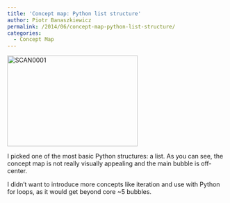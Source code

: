 ```yaml
---
title: 'Concept map: Python list structure'
author: Piotr Banaszkiewicz
permalink: /2014/06/concept-map-python-list-structure/
categories:
  - Concept Map
---
```

[<img class="alignnone size-medium wp-image-7652" alt="SCAN0001" src="http://teaching.software-carpentry.org/wp-content/uploads/2014/06/SCAN00011-300x209.jpg" width="300" height="209" />][1]

I picked one of the most basic Python structures: a list. As you can see, the concept map is not really visually appealing and the main bubble is off-center.

I didn&#8217;t want to introduce more concepts like iteration and use with Python for loops, as it would get beyond core ~5 bubbles.

 [1]: http://teaching.software-carpentry.org/wp-content/uploads/2014/06/SCAN00011.jpg
